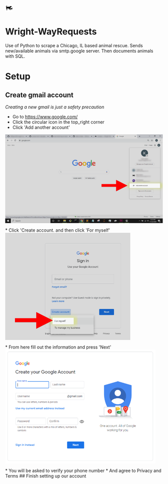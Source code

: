 # <p><img src="./img/WrightWayLogo.png" width="24"></p>
# Wright-WayRequests
Use of Python to scrape a Chicago, IL based animal rescue. Sends new/available animals via smtp.google server. Then documents animals with SQL.
# Setup
## Create gmail account
_Creating a new gmail is just a safety precaution_
* Go to https://www.google.com/
* Click the circular icon in the top_right corner
* Click 'Add another account'
<p><img src="./img/GoogleStep1.png" align="center" width="800"></p>
* Click 'Create account. and then click 'For myself'
<img src="./img/GoogleStep3.png" align="center" width="400"></p>
* From here fill out the information and press 'Next'
<img src="./img/GoogleStep4.png" align="center" width="480"></p>
* You will be asked to verify your phone number
* And agree to Privacy and Terms
## Finish setting up our account
